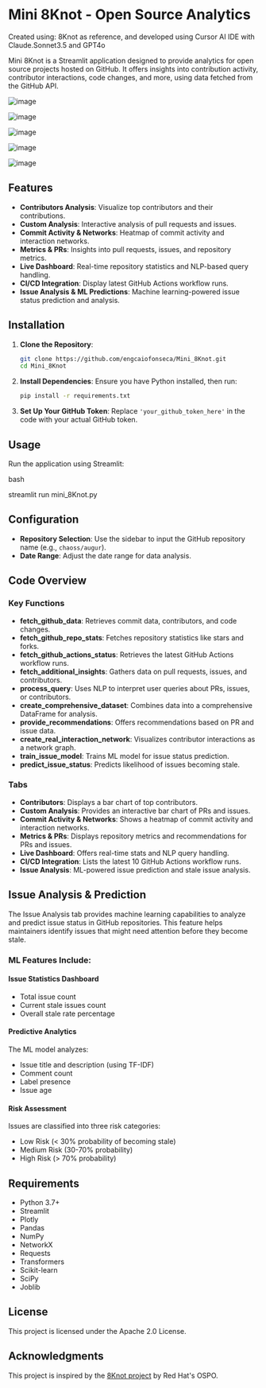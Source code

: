 # Mini 8Knot - Open Source Analytics
Created using: 8Knot as reference, and developed using Cursor AI IDE with Claude.Sonnet3.5 and GPT4o

Mini 8Knot is a Streamlit application designed to provide analytics for open source projects hosted on GitHub. It offers insights into contribution activity, contributor interactions, code changes, and more, using data fetched from the GitHub API.

![image](https://github.com/user-attachments/assets/67fb95bf-78a2-4663-b27a-21500b48f3c4)

![image](https://github.com/user-attachments/assets/565b6a77-2478-46c4-9ef5-b8a3b775bc77)

![image](https://github.com/user-attachments/assets/bb0aaef7-0971-4bf2-8068-49991520cd03)

![image](https://github.com/user-attachments/assets/b28a82bb-cad9-4e78-8e6e-5c2f5d056abc)

![image](https://github.com/user-attachments/assets/c7f5d172-febb-46d6-ae5a-749f4a168de9)


## Features

- **Contributors Analysis**: Visualize top contributors and their contributions.
- **Custom Analysis**: Interactive analysis of pull requests and issues.
- **Commit Activity & Networks**: Heatmap of commit activity and interaction networks.
- **Metrics & PRs**: Insights into pull requests, issues, and repository metrics.
- **Live Dashboard**: Real-time repository statistics and NLP-based query handling.
- **CI/CD Integration**: Display latest GitHub Actions workflow runs.
- **Issue Analysis & ML Predictions**: Machine learning-powered issue status prediction and analysis.


## Installation

1. **Clone the Repository**:
   ```bash
   git clone https://github.com/engcaiofonseca/Mini_8Knot.git
   cd Mini_8Knot
   ```

2. **Install Dependencies**:
   Ensure you have Python installed, then run:
   ```bash
   pip install -r requirements.txt
   ```

3. **Set Up Your GitHub Token**:
   Replace `'your_github_token_here'` in the code with your actual GitHub token.

## Usage

Run the application using Streamlit:

bash

streamlit run mini_8Knot.py


## Configuration

- **Repository Selection**: Use the sidebar to input the GitHub repository name (e.g., `chaoss/augur`).
- **Date Range**: Adjust the date range for data analysis.

## Code Overview

### Key Functions

- **fetch_github_data**: Retrieves commit data, contributors, and code changes.
- **fetch_github_repo_stats**: Fetches repository statistics like stars and forks.
- **fetch_github_actions_status**: Retrieves the latest GitHub Actions workflow runs.
- **fetch_additional_insights**: Gathers data on pull requests, issues, and contributors.
- **process_query**: Uses NLP to interpret user queries about PRs, issues, or contributors.
- **create_comprehensive_dataset**: Combines data into a comprehensive DataFrame for analysis.
- **provide_recommendations**: Offers recommendations based on PR and issue data.
- **create_real_interaction_network**: Visualizes contributor interactions as a network graph.
- **train_issue_model**: Trains ML model for issue status prediction.
- **predict_issue_status**: Predicts likelihood of issues becoming stale.

  
### Tabs

- **Contributors**: Displays a bar chart of top contributors.
- **Custom Analysis**: Provides an interactive bar chart of PRs and issues.
- **Commit Activity & Networks**: Shows a heatmap of commit activity and interaction networks.
- **Metrics & PRs**: Displays repository metrics and recommendations for PRs and issues.
- **Live Dashboard**: Offers real-time stats and NLP query handling.
- **CI/CD Integration**: Lists the latest 10 GitHub Actions workflow runs.
- **Issue Analysis**: ML-powered issue prediction and stale issue analysis.

## Issue Analysis & Prediction

The Issue Analysis tab provides machine learning capabilities to analyze and predict issue status in GitHub repositories. This feature helps maintainers identify issues that might need attention before they become stale.

### ML Features Include:

#### Issue Statistics Dashboard
- Total issue count
- Current stale issues count
- Overall stale rate percentage

#### Predictive Analytics
The ML model analyzes:
- Issue title and description (using TF-IDF)
- Comment count
- Label presence
- Issue age

#### Risk Assessment
Issues are classified into three risk categories:
- Low Risk (< 30% probability of becoming stale)
- Medium Risk (30-70% probability)
- High Risk (> 70% probability)

## Requirements

- Python 3.7+
- Streamlit
- Plotly
- Pandas
- NumPy
- NetworkX
- Requests
- Transformers
- Scikit-learn
- SciPy
- Joblib

  
## License

This project is licensed under the Apache 2.0 License.

## Acknowledgments

This project is inspired by the [8Knot project](https://github.com/oss-aspen/8Knot/tree/dev) by Red Hat's OSPO.

